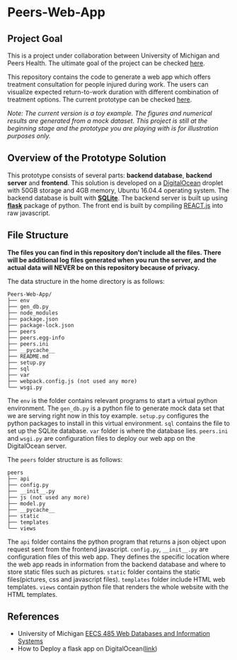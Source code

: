 # Peers-Web-App
## Project Goal
This is a project under collaboration between University of Michigan and Peers Health. The ultimate goal of the project can be checked [here](https://www.peershealth.com/university-of-michigan-rtw-intelligent-learning-research/).

This repository contains the code to generate a web app which offers treatment consultation for people injured during work. The users can visualize expected return-to-work duration with different combination of treatment options. The current prototype can be checked [here](https://notebooks.umichpeers.org). 

*Note: The current version is a toy example. The figures and numerical results are generated from a mock dataset. This project is still at the beginning stage and the prototype you are playing with is for illustration purposes only.*
## Overview of the Prototype Solution
This prototype consists of several parts: **backend database**, **backend server** and **frontend**. This solution is developed on a [DigitalOcean](https://www.digitalocean.com/) droplet with 50GB storage and 4GB memory, Ubuntu 16.04.4 operating system. The backend database is built with [**SQLite**](https://www.sqlite.org/index.html). The backend server is built up using [**flask**](http://flask.pocoo.org/) package of python. The front end is built by compiling [REACT.js](https://reactjs.org/) into raw javascript.
## File Structure
**The files you can find in this repository don't include all the files. There will be additional log files generated when you run the server, and the actual data will NEVER be on this repository because of privacy.**

The data structure in the home directory is as follows:
```
Peers-Web-App/
├── env
├── gen_db.py
├── node_modules
├── package.json
├── package-lock.json
├── peers
├── peers.egg-info
├── peers.ini
├── __pycache__
├── README.md
├── setup.py
├── sql
├── var
├── webpack.config.js (not used any more)
└── wsgi.py
```
The `env` is the folder contains relevant programs to start a virtual python environment. The `gen_db.py` is a python file to generate mock data set that we are serving right now in this toy example.  `setup.py` configures the python packages to install in this virtual environment. `sql` contains the file to set up the SQLite database. `var` folder is where the database lies.  `peers.ini` and `wsgi.py` are configuration files to deploy our web app on the DigitalOcean server.

The `peers` folder structure is as follows:
```
peers
├── api
├── config.py
├── __init__.py
├── js (not used any more)
├── model.py
├── __pycache__
├── static
├── templates
└── views
```
The `api` folder contains the python program that returns a json object upon request sent from the frontend javascript. `config.py`, `__init__.py` are configuration files of this web app. They defines the specific location where the web app reads in information from the backend database and where to store static files such as pictures.  `static` folder contains the static files(pictures, css and javascript files). `templates` folder include HTML web templates. `views` contain python file that renders the whole website with the HTML templates. 
## References
* University of Michigan [EECS 485 Web Databases and Information Systems](https://eecs485staff.github.io/eecs485.org/)
* How to Deploy a flask app on DigitalOcean([link](https://www.digitalocean.com/community/tutorials/how-to-serve-flask-applications-with-uswgi-and-nginx-on-ubuntu-18-04))
